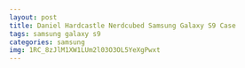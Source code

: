 ```yaml
---
layout: post
title: Daniel Hardcastle Nerdcubed Samsung Galaxy S9 Case
tags: samsung galaxy s9
categories: samsung
img: 1RC_8zJlM1XW1LUm2l03O3OL5YeXgPwxt
---
```

